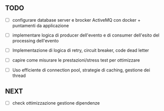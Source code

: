 ## TODO
- [ ] configurare database server e brocker ActiveMQ con docker + puntamenti da applicazione
- [ ] implementare logica di producer dell'evento e di consumer dell'esito del processing dell'evento
- [ ] Implementazione di logica di retry, circuit breaker, code dead letter
- [ ] capire come misurare le prestazioni/stress test per ottimizzare 
- [ ] Uso efficiente di connection pool, strategie di caching, gestione dei thread


## NEXT
- [ ] check ottimizzazione gestione dipendenze 
